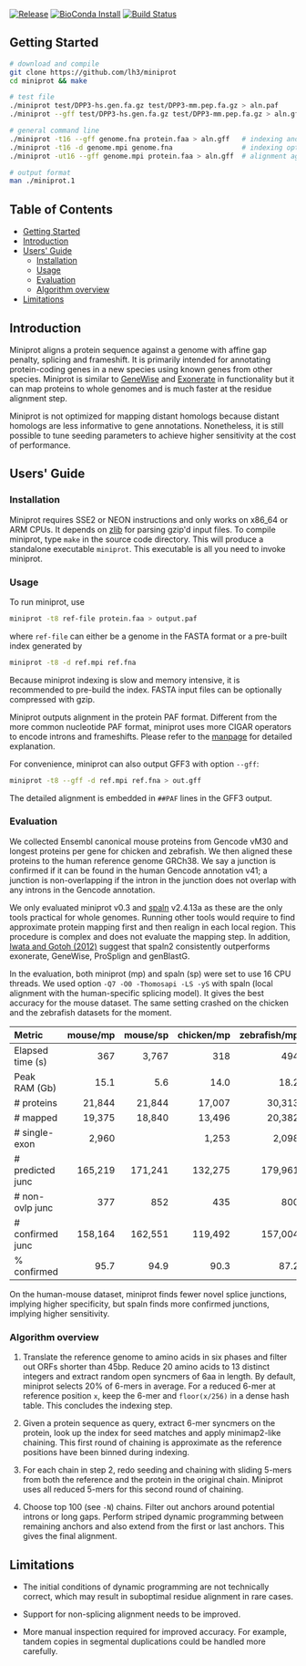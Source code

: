 [![Release](https://img.shields.io/github/v/release/lh3/miniprot?include_prereleases)](https://github.com/lh3/miniprot/releases)
[![BioConda Install](https://img.shields.io/conda/dn/bioconda/miniprot.svg?style=flag&label=BioConda%20install)](https://anaconda.org/bioconda/miniprot)
[![Build Status](https://github.com/lh3/miniprot/actions/workflows/ci.yaml/badge.svg)](https://github.com/lh3/miniprot/actions)
## <a name="started"></a>Getting Started
```sh
# download and compile
git clone https://github.com/lh3/miniprot
cd miniprot && make

# test file
./miniprot test/DPP3-hs.gen.fa.gz test/DPP3-mm.pep.fa.gz > aln.paf        # PAF output
./miniprot --gff test/DPP3-hs.gen.fa.gz test/DPP3-mm.pep.fa.gz > aln.gff  # GFF3+PAF output

# general command line
./miniprot -t16 --gff genome.fna protein.faa > aln.gff   # indexing and alignment in one go
./miniprot -t16 -d genome.mpi genome.fna                 # indexing optional but recommended
./miniprot -ut16 --gff genome.mpi protein.faa > aln.gff  # alignment against a prebuilt index

# output format
man ./miniprot.1
```

## Table of Contents

- [Getting Started](#started)
- [Introduction](#intro)
- [Users' Guide](#uguide)
  - [Installation](#install)
  - [Usage](#usage)
  - [Evaluation](#eval)
  - [Algorithm overview](#algo)
- [Limitations](#limit)

## <a name="intro"></a>Introduction

Miniprot aligns a protein sequence against a genome with affine gap penalty,
splicing and frameshift. It is primarily intended for annotating protein-coding
genes in a new species using known genes from other species. Miniprot is
similar to [GeneWise][genewise] and [Exonerate][exonerate] in functionality but
it can map proteins to whole genomes and is much faster at the residue
alignment step.

Miniprot is not optimized for mapping distant homologs because distant homologs
are less informative to gene annotations. Nonetheless, it is still possible to
tune seeding parameters to achieve higher sensitivity at the cost of
performance.

## <a name="uguide"></a>Users' Guide

### <a name="install"></a>Installation

Miniprot requires SSE2 or NEON instructions and only works on x86\_64 or ARM
CPUs. It depends on [zlib][zlib] for parsing gzip'd input files. To compile
miniprot, type `make` in the source code directory. This will produce a
standalone executable `miniprot`. This executable is all you need to invoke
miniprot.

### <a name="usage"></a>Usage

To run miniprot, use
```sh
miniprot -t8 ref-file protein.faa > output.paf
```
where `ref-file` can either be a genome in the FASTA format or a pre-built
index generated by
```sh
miniprot -t8 -d ref.mpi ref.fna
```
Because miniprot indexing is slow and memory intensive, it is recommended to
pre-build the index. FASTA input files can be optionally compressed with gzip.

Miniprot outputs alignment in the protein PAF format. Different from the more
common nucleotide PAF format, miniprot uses more CIGAR operators to encode
introns and frameshifts. Please refer to the [manpage][manpage] for detailed explanation.

For convenience, miniprot can also output GFF3 with option `--gff`:
```sh
miniprot -t8 --gff -d ref.mpi ref.fna > out.gff
```
The detailed alignment is embedded in `##PAF` lines in the GFF3 output.

### <a name="eval"></a>Evaluation

We collected Ensembl canonical mouse proteins from Gencode vM30 and longest
proteins per gene for chicken and zebrafish. We then aligned these proteins to
the human reference genome GRCh38. We say a junction is confirmed if it can be
found in the human Gencode annotation v41; a junction is non-overlapping if the
intron in the junction does not overlap with any introns in the Gencode
annotation.

We only evaluated miniprot v0.3 and [spaln][spaln] v2.4.13a as these are the
only tools practical for whole genomes. Running other tools would require to
find approximate protein mapping first and then realign in each local region.
This procedure is complex and does not evaluate the mapping step. In addition,
[Iwata and Gotoh (2012)][spaln2] suggest that spaln2 consistently outperforms
exonerate, GeneWise, ProSplign and genBlastG.

In the evaluation, both miniprot (mp) and spaln (sp) were set to use 16 CPU
threads. We used option `-Q7 -O0 -Thomosapi -LS -yS` with spaln (local
alignment with the human-specific splicing model). It gives the best accuracy
for the mouse dataset. The same setting crashed on the chicken and the
zebrafish datasets for the moment.

|Metric          |mouse/mp |mouse/sp |chicken/mp|zebrafish/mp|
|:---------------|--------:|--------:|--------:|--------:|
|Elapsed time (s)|     367 |   3,767 |     318 |     494 |
|Peak RAM (Gb)   |    15.1 |     5.6 |    14.0 |    18.2 |
|# proteins      |  21,844 |  21,844 |  17,007 |  30,313 |
|# mapped        |  19,375 |  18,840 |  13,496 |  20,382 |
|# single-exon   |   2,960 |         |   1,253 |   2,098 |
|# predicted junc| 165,219 | 171,241 | 132,275 | 179,961 |
|# non-ovlp junc |     377 |     852 |     435 |     800 |
|# confirmed junc| 158,164 | 162,551 | 119,492 | 157,004 |
|% confirmed     |    95.7 |    94.9 |    90.3 |    87.2 |

On the human-mouse dataset, miniprot finds fewer novel splice junctions,
implying higher specificity, but spaln finds more confirmed junctions, implying
higher sensitivity.

### <a name="algo"></a>Algorithm overview

1. Translate the reference genome to amino acids in six phases and filter out
   ORFs shorter than 45bp. Reduce 20 amino acids to 13 distinct integers and
   extract random open syncmers of 6aa in length. By default, miniprot selects
   20% of 6-mers in average. For a reduced 6-mer at reference position `x`,
   keep the 6-mer and `floor(x/256)` in a dense hash table. This concludes the
   indexing step.

2. Given a protein sequence as query, extract 6-mer syncmers on the protein,
   look up the index for seed matches and apply minimap2-like chaining. This
   first round of chaining is approximate as the reference positions have been
   binned during indexing.

3. For each chain in step 2, redo seeding and chaining with sliding 5-mers from
   both the reference and the protein in the original chain. Miniprot uses all
   reduced 5-mers for this second round of chaining.

4. Choose top 100 (see `-N`) chains. Filter out anchors around potential
   introns or long gaps. Perform striped dynamic programming between remaining
   anchors and also extend from the first or last anchors. This gives the final
   alignment.

## <a name="limit"></a>Limitations

* The initial conditions of dynamic programming are not technically correct,
  which may result in suboptimal residue alignment in rare cases.

* Support for non-splicing alignment needs to be improved.

* More manual inspection required for improved accuracy. For example, tandem
  copies in segmental duplications could be handled more carefully.

[exonerate]: https://pubmed.ncbi.nlm.nih.gov/15713233/
[genewise]: https://pubmed.ncbi.nlm.nih.gov/15123596/
[zlib]: https://zlib.net
[paftools]: https://github.com/lh3/minimap2/blob/master/misc/paftools.js
[minimap2]: https://github.com/lh3/minimap2
[spaln]: https://github.com/ogotoh/spaln
[spaln2]: https://pubmed.ncbi.nlm.nih.gov/22848105/
[manpage]: https://lh3.github.io/miniprot/miniprot.html
